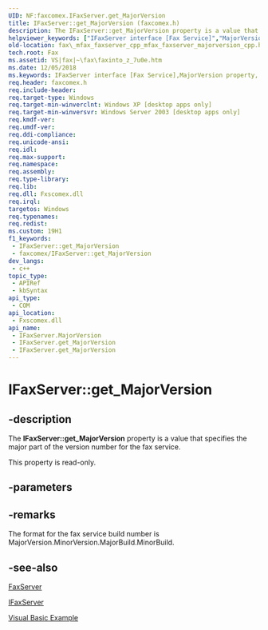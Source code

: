 ```yaml
---
UID: NF:faxcomex.IFaxServer.get_MajorVersion
title: IFaxServer::get_MajorVersion (faxcomex.h)
description: The IFaxServer::get_MajorVersion property is a value that specifies the major part of the version number for the fax service.
helpviewer_keywords: ["IFaxServer interface [Fax Service]","MajorVersion property","IFaxServer.MajorVersion","IFaxServer.get_MajorVersion","IFaxServer::MajorVersion","IFaxServer::get_MajorVersion","MajorVersion property [Fax Service]","MajorVersion property [Fax Service]","IFaxServer interface","_mfax_faxserver.majorversion","fax._mfax_faxserver_cpp_mfax_faxserver_majorversion_cpp","fax._mfax_faxserver_majorversion","faxcomex/IFaxServer::MajorVersion","faxcomex/IFaxServer::get_MajorVersion","get_MajorVersion"]
old-location: fax\_mfax_faxserver_cpp_mfax_faxserver_majorversion_cpp.htm
tech.root: Fax
ms.assetid: VS|fax|~\fax\faxinto_z_7u0e.htm
ms.date: 12/05/2018
ms.keywords: IFaxServer interface [Fax Service],MajorVersion property, IFaxServer.MajorVersion, IFaxServer.get_MajorVersion, IFaxServer::MajorVersion, IFaxServer::get_MajorVersion, MajorVersion property [Fax Service], MajorVersion property [Fax Service],IFaxServer interface, _mfax_faxserver.majorversion, fax._mfax_faxserver_cpp_mfax_faxserver_majorversion_cpp, fax._mfax_faxserver_majorversion, faxcomex/IFaxServer::MajorVersion, faxcomex/IFaxServer::get_MajorVersion, get_MajorVersion
req.header: faxcomex.h
req.include-header: 
req.target-type: Windows
req.target-min-winverclnt: Windows XP [desktop apps only]
req.target-min-winversvr: Windows Server 2003 [desktop apps only]
req.kmdf-ver: 
req.umdf-ver: 
req.ddi-compliance: 
req.unicode-ansi: 
req.idl: 
req.max-support: 
req.namespace: 
req.assembly: 
req.type-library: 
req.lib: 
req.dll: Fxscomex.dll
req.irql: 
targetos: Windows
req.typenames: 
req.redist: 
ms.custom: 19H1
f1_keywords:
 - IFaxServer::get_MajorVersion
 - faxcomex/IFaxServer::get_MajorVersion
dev_langs:
 - c++
topic_type:
 - APIRef
 - kbSyntax
api_type:
 - COM
api_location:
 - Fxscomex.dll
api_name:
 - IFaxServer.MajorVersion
 - IFaxServer.get_MajorVersion
 - IFaxServer.get_MajorVersion
---
```


# IFaxServer::get_MajorVersion


## -description

The <b>IFaxServer::get_MajorVersion</b> property is a value that specifies the major part of the version number for the fax service.

This property is read-only.

## -parameters

## -remarks

The format for the fax service build number is MajorVersion.MinorVersion.MajorBuild.MinorBuild.

## -see-also

<a href="https://docs.microsoft.com/previous-versions/windows/desktop/fax/-mfax-faxserver">FaxServer</a>



<a href="https://docs.microsoft.com/previous-versions/windows/desktop/api/faxcomex/nn-faxcomex-ifaxserver">IFaxServer</a>



<a href="https://docs.microsoft.com/previous-versions/windows/desktop/fax/-mfax-retrieving-server-properties">Visual Basic Example</a>

